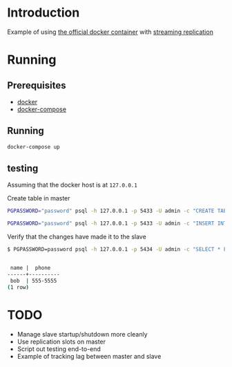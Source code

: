 # Introduction

Example of using [the official docker container](https://hub.docker.com/_/postgres/) with [streaming replication](https://wiki.postgresql.org/wiki/Streaming_Replication)

# Running
## Prerequisites

- [docker](https://www.docker.com/products/docker-engine)
- [docker-compose](https://www.docker.com/products/docker-compose)

## Running

```sh
docker-compose up
```

## testing

Assuming that the docker host is at `127.0.0.1`

Create table in master
```sh
PGPASSWORD="password" psql -h 127.0.0.1 -p 5433 -U admin -c "CREATE TABLE people (name TEXT PRIMARY KEY, phone TEXT NOT NULL);" postgres

PGPASSWORD="password" psql -h 127.0.0.1 -p 5433 -U admin -c "INSERT INTO people VALUES ('bob', '555-5555');" postgres
```

Verify that the changes have made it to the slave

```sh
$ PGPASSWORD=password psql -h 127.0.0.1 -p 5434 -U admin -c "SELECT * FROM people;" postgres


 name |  phone
------+----------
 bob  | 555-5555
(1 row)

```

# TODO

- Manage slave startup/shutdown more cleanly
- Use replication slots on master
- Script out testing end-to-end
- Example of tracking lag between master and slave
